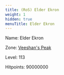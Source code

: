 ```yaml
---
title: (RoS) Elder Ekron
weight: 1
hidden: true
menuTitle: Elder Ekron
---
```


Name: Elder Ekron


Zone: [Veeshan's Peak](/en/ros/exploration/veeshans_peak)

Level: 113

Hitpoints: 90000000